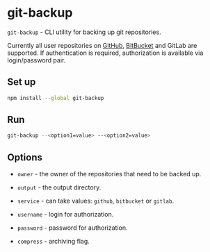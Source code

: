 # git-backup

`git-backup` - CLI utility for backing up git repositories.

Currently all user repositories on [GitHub](https://github.com/), [BitBucket](https://bitbucket.com/) and GitLab are supported. If authentication is required, authorization is available via login/password pair.

## Set up

```bash
npm install --global git-backup
```

## Run

```bash
git-backup --<option1=value> --<option2=value>
```

## Options

* `owner` - the owner of the repositories that need to be backed up.

* `output` - the output directory.

* `service` - can take values: `github`, `bitbucket` or `gitlab`.

* `username` - login for authorization.

* `password` - password for authorization.

* `compress` - archiving flag.
